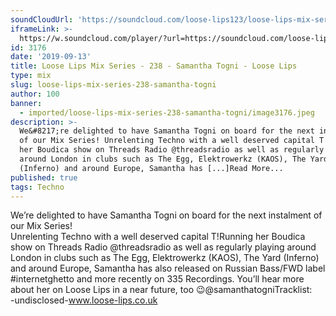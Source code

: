 ```yaml
---
soundCloudUrl: 'https://soundcloud.com/loose-lips123/loose-lips-mix-series-238-samantha-togni'
iframeLink: >-
  https://w.soundcloud.com/player/?url=https://soundcloud.com/loose-lips123/loose-lips-mix-series-238-samantha-togni&color=00aabb&auto_play=false&hide_related=false&show_comments=true&show_user=true&show_reposts=false
id: 3176
date: '2019-09-13'
title: Loose Lips Mix Series - 238 - Samantha Togni - Loose Lips
type: mix
slug: loose-lips-mix-series-238-samantha-togni
author: 100
banner:
  - imported/loose-lips-mix-series-238-samantha-togni/image3176.jpeg
description: >-
  We&#8217;re delighted to have Samantha Togni on board for the next instalment
  of our Mix Series! Unrelenting Techno with a well deserved capital T! Running
  her Boudica show on Threads Radio @threadsradio as well as regularly playing
  around London in clubs such as The Egg, Elektrowerkz (KAOS), The Yard
  (Inferno) and around Europe, Samantha has [...]Read More...
published: true
tags: Techno
---
```

We’re delighted to have Samantha Togni on board for the next instalment of our Mix Series!  
Unrelenting Techno with a well deserved capital T!Running her Boudica show on Threads Radio @threadsradio as well as regularly playing around London in clubs such as The Egg, Elektrowerkz (KAOS), The Yard (Inferno) and around Europe, Samantha has also released on Russian Bass/FWD label #internetghetto and more recently on 335 Recordings. You’ll hear more about her on Loose Lips in a near future, too 😉@samanthatogniTracklist:  
\-undisclosed-www.loose-lips.co.uk